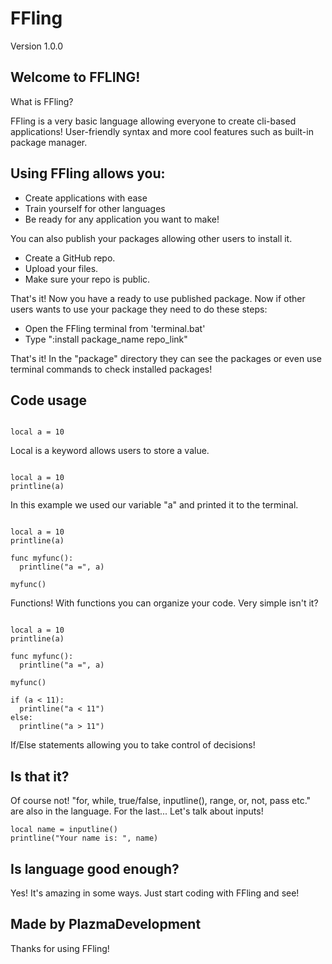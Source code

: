 # FFling
Version 1.0.0

## Welcome to FFLING!

What is FFling?

FFling is a very basic language allowing everyone to create cli-based applications! User-friendly syntax and more cool features such as built-in package manager.

## Using FFling allows you:

* Create applications with ease
* Train yourself for other languages
* Be ready for any application you want to make!

You can also publish your packages allowing other users to install it. 

* Create a GitHub repo.
* Upload your files.
* Make sure your repo is public.

That's it! Now you have a ready to use published package. Now if other users wants to use your package they need to do these steps:

* Open the FFling terminal from 'terminal.bat'
* Type ":install package_name repo_link"

That's it! In the "package" directory they can see the packages or even use terminal commands to check installed packages!

## Code usage

```ffling

local a = 10
```

Local is a keyword allows users to store a value.

```ffling

local a = 10
printline(a)
```

In this example we used our variable "a" and printed it to the terminal.

```ffling

local a = 10
printline(a)

func myfunc():
  printline("a =", a)

myfunc()
```

Functions! With functions you can organize your code. Very simple isn't it?

```ffling

local a = 10
printline(a)

func myfunc():
  printline("a =", a)

myfunc()

if (a < 11):
  printline("a < 11")
else:
  printline("a > 11")
```

If/Else statements allowing you to take control of decisions! 

## Is that it?

Of course not! "for, while, true/false, inputline(), range, or, not, pass etc." are also in the language. For the last... Let's talk about inputs!

```ffling
local name = inputline()
printline("Your name is: ", name)
```

## Is language good enough?

Yes! It's amazing in some ways. Just start coding with FFling and see!

## Made by PlazmaDevelopment

Thanks for using FFling!
